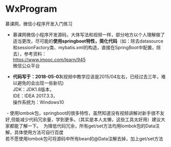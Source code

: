 # WxProgram
慕课网，微信小程序开发入门练习<br/>
- 慕课网微信小程序开发源码，大体写法和视频一样，部分地方以个人理解做了适当更改，尽可能的**使用springboot特性，简化代码**（如：除去datasource和sessionFactory类、mybatis.xml的构造，直接在SpringBoot中配置，除去），参考资料：<br/>
    https://www.imooc.com/learn/945<br/>
    微信公众平台<br/>

- **代码写于：2018-05-03**(视频中教学应该是2015/04左右，已经过去三年，难以避免的会出现一些新坑)<br/>
  JDK：JDK1.8版本，<br/>
  IDE：IDEA 2017.3.3，<br/>
  操作系统为：Windows10<br/>
  
  - 使用lombok包，springboot的很多特性，虽然知道没有视频讲解对新手很不友好,但能减少代码冗余量，学到更多。（其实是本人太懒，这些工具太好用）建议大家都能了解一下。
  为降低代码冗余，所有get/set方法均用lombok包的Data注解，具体使用方法可自行百度<br/>
  若不愿使用lombok包可将源码中所有bean的@Data注解去掉，加上get/set方法<br/>
